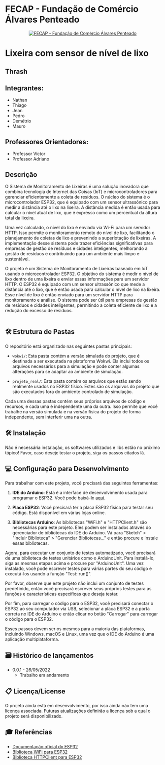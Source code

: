 # FECAP - Fundação de Comércio Álvares Penteado

<p align="center">
<a href= "https://www.fecap.br/"><img src="https://encrypted-tbn0.gstatic.com/images?q=tbn:ANd9GcRhZPrRa89Kma0ZZogxm0pi-tCn_TLKeHGVxywp-LXAFGR3B1DPouAJYHgKZGV0XTEf4AE&usqp=CAU" alt="FECAP - Fundação de Comércio Álvares Penteado" border="0"></a>
</p>

# Lixeira com sensor de nível de lixo

## Thrash

## Integrantes: 
- Nathan
- Thiago
- Jean
- Pedro
- Demétrio
- Mauro

## Professores Orientadores: 

- Professor Victor
- Professor Adriano

## Descrição

O Sistema de Monitoramento de Lixeiras é uma solução inovadora que combina tecnologia de Internet das Coisas (IoT) e microcontroladores para gerenciar eficientemente a coleta de resíduos. O núcleo do sistema é o microcontrolador ESP32, que é equipado com um sensor ultrassônico para medir a distância até o lixo na lixeira. A distância medida é então usada para calcular o nível atual de lixo, que é expresso como um percentual da altura total da lixeira.

Uma vez calculado, o nível do lixo é enviado via Wi-Fi para um servidor HTTP. Isso permite o monitoramento remoto do nível de lixo, facilitando o planejamento de coletas de lixo e prevenindo a superlotação de lixeiras. A implementação desse sistema pode trazer eficiências significativas para empresas de gestão de resíduos e cidades inteligentes, melhorando a gestão de resíduos e contribuindo para um ambiente mais limpo e sustentável.



O projeto é um Sistema de Monitoramento de Lixeiras baseado em IoT usando o microcontrolador ESP32. O objetivo do sistema é medir o nível de lixo dentro de uma lixeira e enviar essas informações para um servidor HTTP. O ESP32 é equipado com um sensor ultrassônico que mede a distância até o lixo, que é então usada para calcular o nível de lixo na lixeira. Esse nível de lixo é então enviado para um servidor HTTP para monitoramento e análise. O sistema pode ser útil para empresas de gestão de resíduos e cidades inteligentes, permitindo a coleta eficiente de lixo e a redução do excesso de resíduos.
<br><br>

## 🛠 Estrutura de Pastas

O repositório está organizado nas seguintes pastas principais:

- `wokwi/`: Esta pasta contém a versão simulada do projeto, que é destinada a ser executada na plataforma Wokwi. Ela inclui todos os arquivos necessários para a simulação e pode conter algumas alterações para se adaptar ao ambiente de simulação.

- `projeto_real/`: Esta pasta contém os arquivos que estão sendo realmente usados no ESP32 físico. Estes são os arquivos do projeto que são executados fora do ambiente controlado de simulação.

Cada uma dessas pastas contém seus próprios arquivos de código e recursos, e cada uma é independente uma da outra. Isso permite que você trabalhe na versão simulada e na versão física do projeto de forma independente, sem interferir uma na outra.

## 🛠 Instalação

Não é necessária instalação, os softwares utilizados e libs estão no próximo tópico!
Favor, caso deseje testar o projeto, siga os passos citados lá.

## 💻 Configuração para Desenvolvimento

Para trabalhar com este projeto, você precisará das seguintes ferramentas:

1. **IDE do Arduino**: Esta é a interface de desenvolvimento usada para programar o ESP32. Você pode baixá-lo [aqui](https://www.arduino.cc/en/software).

2. **Placa ESP32**: Você precisará ter a placa ESP32 física para testar seu código. Está disponível em várias lojas online.

3. **Bibliotecas Arduino**: As bibliotecas "WiFi.h" e "HTTPClient.h" são necessárias para este projeto. Eles podem ser instalados através do gerenciador de bibliotecas do IDE do Arduino. Vá para "Sketch" > "Incluir Biblioteca" > "Gerenciar Bibliotecas..." e então procure e instale essas bibliotecas.

Agora, para executar um conjunto de testes automatizado, você precisará de uma biblioteca de testes unitários como o ArduinoUnit. Para instalá-lo, siga as mesmas etapas acima e procure por "ArduinoUnit". Uma vez instalado, você pode escrever testes para várias partes do seu código e executá-los usando a função "Test::run()". 

Por favor, observe que este projeto não inclui um conjunto de testes predefinido, então você precisará escrever seus próprios testes para as funções e características específicas que deseja testar.

Por fim, para carregar o código para o ESP32, você precisará conectar o ESP32 ao seu computador via USB, selecionar a placa ESP32 e a porta correta no IDE do Arduino e então clicar no botão "Carregar" para carregar o código para o ESP32.

Esses passos devem ser os mesmos para a maioria das plataformas, incluindo Windows, macOS e Linux, uma vez que o IDE do Arduino é uma aplicação multiplataforma.

## 🗃 Histórico de lançamentos

* 0.0.1 - 26/05/2022
    * Trabalho em andamento

## 📋 Licença/License

O projeto ainda está em desenvolvimento, por isso ainda não tem uma licença associada. Futuras atualizações definirão a licença sob a qual o projeto será disponibilizado.

## 🎓 Referências

- [Documentação oficial do ESP32](https://docs.espressif.com/projects/esp-idf/en/latest/esp32/)
- [Biblioteca WiFi para ESP32](https://www.arduino.cc/en/Reference/WiFi)
- [Biblioteca HTTPClient para ESP32](https://www.arduino.cc/en/Tutorial/LibraryExamples/HttpClient)







